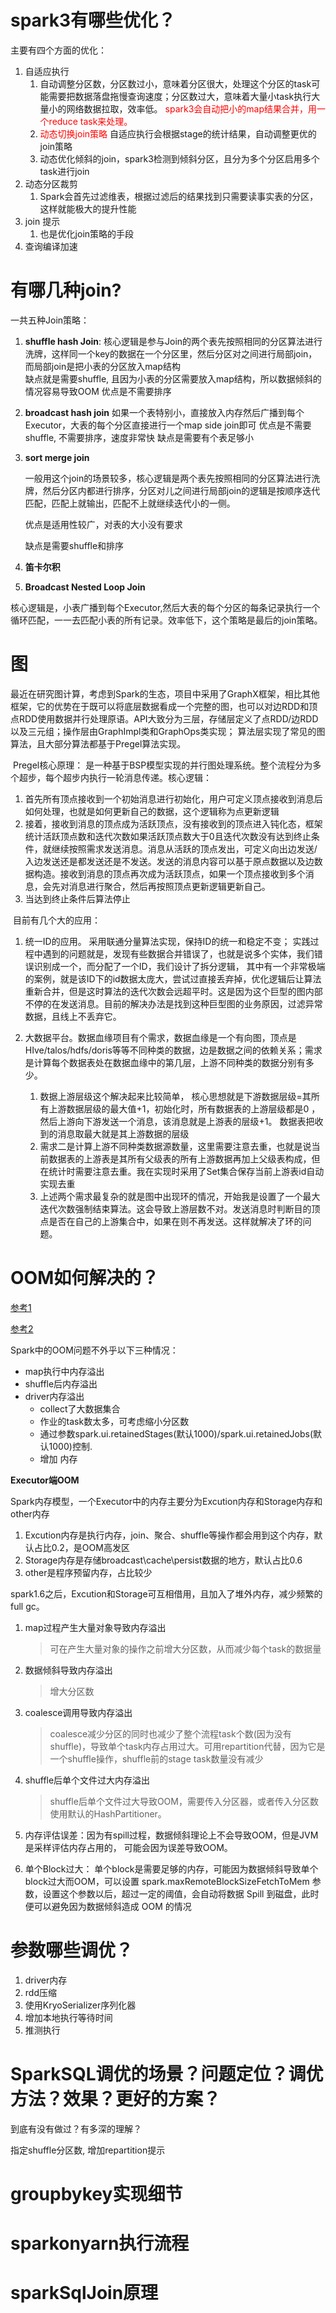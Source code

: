 # spark3有哪些优化？

主要有四个方面的优化：

1. 自适应执行
   1. 自动调整分区数，分区数过小，意味着分区很大，处理这个分区的task可能需要把数据落盘拖慢查询速度；分区数过大，意味着大量小task执行大量小的网络数据拉取，效率低。 <font color=red>spark3会自动把小的map结果合并，用一个reduce task来处理。</font>
   2. <font color=red>动态切换join策略</font>
      自适应执行会根据stage的统计结果，自动调整更优的join策略
   3. 动态优化倾斜的join，spark3检测到倾斜分区，且分为多个分区启用多个task进行join
2. 动态分区裁剪
   1. Spark会首先过滤维表，根据过滤后的结果找到只需要读事实表的分区，这样就能极大的提升性能
3. join 提示
   1. 也是优化join策略的手段
4. 查询编译加速

# 有哪几种join?

一共五种Join策略：

1. **shuffle hash Join**:
   核心逻辑是参与Join的两个表先按照相同的分区算法进行洗牌，这样同一个key的数据在一个分区里，然后分区对之间进行局部join，而局部join是把小表的分区放入map结构  
   缺点就是需要shuffle,  且因为小表的分区需要放入map结构，所以数据倾斜的情况容易导致OOM
   优点是不需要排序

2. **broadcast hash join**
   如果一个表特别小，直接放入内存然后广播到每个Executor，大表的每个分区直接进行一个map side join即可
   优点是不需要shuffle, 不需要排序，速度非常快
   缺点是需要有个表足够小

3. **sort merge join**

   一般用这个join的场景较多，核心逻辑是两个表先按照相同的分区算法进行洗牌，然后分区内都进行排序，分区对儿之间进行局部join的逻辑是按顺序迭代匹配，匹配上就输出，匹配不上就继续迭代小的一侧。

   优点是适用性较广，对表的大小没有要求

   缺点是需要shuffle和排序

4. **笛卡尔积**

5. **Broadcast Nested Loop Join**

​		核心逻辑是，小表广播到每个Executor,然后大表的每个分区的每条记录执行一个循环匹配，一一去匹配小表的所有记录。效率低下，这个策略是最后的join策略。

# 图

​          最近在研究图计算，考虑到Spark的生态，项目中采用了GraphX框架，相比其他框架，它的优势在于既可以将底层数据看成一个完整的图，也可以对边RDD和顶点RDD使用数据并行处理原语。API大致分为三层，存储层定义了点RDD/边RDD以及三元组；操作层由GraphImpl类和GraphOps类实现； 算法层实现了常见的图算法，且大部分算法都基于Pregel算法实现。

​        Pregel核心原理： 是一种基于BSP模型实现的并行图处理系统。整个流程分为多个超步，每个超步内执行一轮消息传递。核心逻辑：

1. 首先所有顶点接收到一个初始消息进行初始化，用户可定义顶点接收到消息后如何处理，也就是如何更新自己的数据，这个逻辑称为点更新逻辑
2. 接着，接收到消息的顶点成为活跃顶点，没有接收到的顶点进入钝化态，框架统计活跃顶点数和迭代次数如果活跃顶点数大于0且迭代次数没有达到终止条件，就继续按照需求发送消息。消息从活跃的顶点发出，可定义向出边发送/入边发送还是都发送还是不发送。发送的消息内容可以基于原点数据以及边数据构造。接收到消息的顶点再次成为活跃顶点，如果一个顶点接收到多个消息，会先对消息进行聚合，然后再按照顶点更新逻辑更新自己。
3. 当达到终止条件后算法停止

​		目前有几个大的应用： 

1. 统一ID的应用。 采用联通分量算法实现，保持ID的统一和稳定不变； 实践过程中遇到的问题就是，发现有些数据合并错误了，也就是说多个实体，我们错误识别成一个，而分配了一个ID，我们设计了拆分逻辑， 其中有一个非常极端的案例，就是该ID下的id数据太庞大，尝试过直接丢弃掉，优化逻辑后让算法重新合并，但是这时算法的迭代次数会远超平时。这是因为这个巨型的图内部不停的在发送消息。目前的解决办法是找到这种巨型图的业务原因，过滤异常数据，且线上不丢弃它。

2. 大数据平台。数据血缘项目有个需求，数据血缘是一个有向图，顶点是HIve/talos/hdfs/doris等等不同种类的数据，边是数据之间的依赖关系；需求是计算每个数据表处在数据血缘中的第几层，上游不同种类的数据分别有多少。

   1. 数据上游层级这个解决起来比较简单， 核心思想就是下游数据层级=其所有上游数据层级的最大值+1，初始化时，所有数据表的上游层级都是0 ，然后上游向下游发送一个消息，该消息就是上游表的层级+1。 数据表把收到的消息取最大就是其上游数据的层级
   2. 需求二是计算上游不同种类数据源数量，这里需要注意去重，也就是说当前数据表的上游表是其所有父级表的所有上游数据再加上父级表构成，但在统计时需要注意去重。我在实现时采用了Set集合保存当前上游表id自动实现去重
   3. 上述两个需求最复杂的就是图中出现环的情况，开始我是设置了一个最大迭代次数强制结束算法。这会导致上游层数不对。发送消息时判断目的顶点是否在自己的上游集合中，如果在则不再发送。这样就解决了环的问题。

   



# OOM如何解决的？

[参考1](https://blog.csdn.net/yhb315279058/article/details/51035631)

[参考2](https://blog.51cto.com/wang/4634620)

Spark中的OOM问题不外乎以下三种情况：

- map执行中内存溢出
- shuffle后内存溢出
- driver内存溢出
  - collect了大数据集合
  - 作业的task数太多，可考虑缩小分区数
  - 通过参数spark.ui.retainedStages(默认1000)/spark.ui.retainedJobs(默认1000)控制.
  - 增加 内存

**Executor端OOM**

Spark内存模型，一个Executor中的内存主要分为Excution内存和Storage内存和other内存

1. Excution内存是执行内存，join、聚合、shuffle等操作都会用到这个内存，默认占比0.2，是OOM高发区
2. Storage内存是存储broadcast\cache\persist数据的地方，默认占比0.6
3. other是程序预留内存，占比较少

spark1.6之后，Excution和Storage可互相借用，且加入了堆外内存，减少频繁的full gc。

1. map过程产生大量对象导致内存溢出

   > 可在产生大量对象的操作之前增大分区数，从而减少每个task的数据量

2. 数据倾斜导致内存溢出

   > 增大分区数

3. coalesce调用导致内存溢出

   > coalesce减少分区的同时也减少了整个流程task个数(因为没有shuffle)，导致单个task内存占用过大。可用repartition代替，因为它是一个shuffle操作，shuffle前的stage task数量没有减少

4. shuffle后单个文件过大内存溢出

   > shuffle后单个文件过大导致OOM，需要传入分区器，或者传入分区数使用默认的HashPartitioner。

5. 内存评估误差：因为有spill过程，数据倾斜理论上不会导致OOM，但是JVM是采样评估内存占用的， 可能会因为误差导致OOM。

6. 单个Block过大： 单个block是需要足够的内存，可能因为数据倾斜导致单个block过大而OOM，可以设置 spark.maxRemoteBlockSizeFetchToMem 参数，设置这个参数以后，超过一定的阈值，会自动将数据 Spill 到磁盘，此时便可以避免因为数据倾斜造成 OOM 的情况



# 参数哪些调优？

1. driver内存
2. rdd压缩
3. 使用KryoSerializer序列化器
4. 增加本地执行等待时间
5. 推测执行







# SparkSQL调优的场景？问题定位？调优方法？效果？更好的方案？

到底有没有做过？有多深的理解？

指定shuffle分区数, 增加repartition提示

# groupbykey实现细节

# sparkonyarn执行流程

# sparkSqlJoin原理


